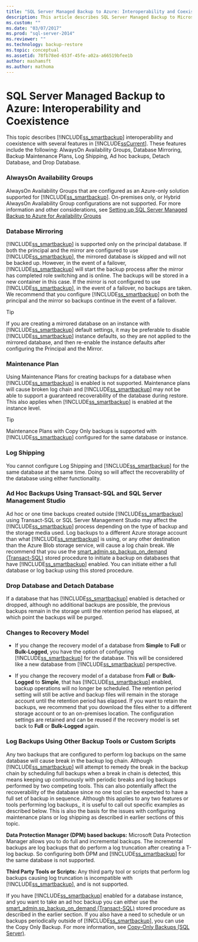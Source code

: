 ```yaml
---
title: "SQL Server Managed Backup to Azure: Interoperability and Coexistence | Microsoft Docs"
description: This article describes SQL Server Managed Backup to Microsoft Azure interoperability and coexistence with several features in SQL Server 2014.
ms.custom: ""
ms.date: "03/07/2017"
ms.prod: "sql-server-2014"
ms.reviewer: ""
ms.technology: backup-restore
ms.topic: conceptual
ms.assetid: 78fb78ed-653f-45fe-a02a-a66519bfee1b
author: mashamsft
ms.author: mathoma
---
```

# SQL Server Managed Backup to Azure: Interoperability and Coexistence
  This topic describes [!INCLUDE[ss_smartbackup](../includes/ss-smartbackup-md.md)] interoperability and coexistence with several features in [!INCLUDE[ssCurrent](../includes/sscurrent-md.md)]. These features include the following: AlwaysOn Availability Groups, Database Mirroring, Backup Maintenance Plans, Log Shipping, Ad hoc backups, Detach Database, and Drop Database.  
  
### AlwaysOn Availability Groups  
 AlwaysOn Availability Groups that are configured as an Azure-only solution supported for [!INCLUDE[ss_smartbackup](../includes/ss-smartbackup-md.md)]. On-premises only, or Hybrid AlwaysOn Availability Group configurations are not supported. For more information and other considerations, see [Setting up SQL Server Managed Backup to Azure for Availability Groups](../../2014/database-engine/setting-up-sql-server-managed-backup-to-windows-azure-for-availability-groups.md)  
  
### Database Mirroring  
 [!INCLUDE[ss_smartbackup](../includes/ss-smartbackup-md.md)] is supported only on the principal database. If both the principal and the mirror are configured to use [!INCLUDE[ss_smartbackup](../includes/ss-smartbackup-md.md)], the mirrored database is skipped and will not be backed up. However, in the event of a failover, [!INCLUDE[ss_smartbackup](../includes/ss-smartbackup-md.md)] will start the backup process after the mirror has completed role switching and is online. The backups will be stored in a new container in this case. If the mirror is not configured to use [!INCLUDE[ss_smartbackup](../includes/ss-smartbackup-md.md)], in the event of a failover, no backups are taken. We recommend that you configure [!INCLUDE[ss_smartbackup](../includes/ss-smartbackup-md.md)] on both the principal and the mirror so backups continue in the event of a failover.  
  
> [!TIP]  
>  If you are creating a mirrored database on an instance with [!INCLUDE[ss_smartbackup](../includes/ss-smartbackup-md.md)] default settings, it may be preferable to disable [!INCLUDE[ss_smartbackup](../includes/ss-smartbackup-md.md)] instance defaults, so they are not applied to the mirrored database, and then re-enable the instance defaults after configuring the Principal and the Mirror.  
  
### Maintenance Plan  
 Using Maintenance Plans for creating backups for a database when [!INCLUDE[ss_smartbackup](../includes/ss-smartbackup-md.md)] is enabled is not supported. Maintenance plans will cause broken log chain and [!INCLUDE[ss_smartbackup](../includes/ss-smartbackup-md.md)] may not be able to support a guaranteed recoverability of the database during restore. This also applies when [!INCLUDE[ss_smartbackup](../includes/ss-smartbackup-md.md)] is enabled at the instance level.  
  
> [!TIP]  
>  Maintenance Plans with Copy Only backups is supported with [!INCLUDE[ss_smartbackup](../includes/ss-smartbackup-md.md)] configured for the same database or instance.  
  
### Log Shipping  
 You cannot configure Log Shipping and [!INCLUDE[ss_smartbackup](../includes/ss-smartbackup-md.md)] for the same database at the same time. Doing so will affect the recoverability of the database using either functionality.  
  
### Ad Hoc Backups Using Transact-SQL and SQL Server Management Studio  
 Ad hoc or one time backups created outside [!INCLUDE[ss_smartbackup](../includes/ss-smartbackup-md.md)] using Transact-SQL or SQL Server Management Studio may affect the [!INCLUDE[ss_smartbackup](../includes/ss-smartbackup-md.md)] process depending on the type of backup and the storage media used. Log backups to a different Azure storage account than what [!INCLUDE[ss_smartbackup](../includes/ss-smartbackup-md.md)] is using, or any other destination than the Azure Blob storage service, will cause a log chain break. We recommend that you use the [smart_admin.sp_backup_on_demand &#40;Transact-SQL&#41;](/sql/relational-databases/system-stored-procedures/managed-backup-sp-backup-on-demand-transact-sql) stored procedure to initiate a backup on databases that have [!INCLUDE[ss_smartbackup](../includes/ss-smartbackup-md.md)] enabled. You can initiate either a full database or log backup using this stored procedure.  
  
### Drop Database and Detach Database  
 If a database that has [!INCLUDE[ss_smartbackup](../includes/ss-smartbackup-md.md)] enabled is detached or dropped, although no additional backups are possible, the previous backups remain in the storage until the retention period has elapsed, at which point the backups will be purged.  
  
### Changes to Recovery Model  
  
-   If you change the recovery model of a database from **Simple** to **Full** or **Bulk-Logged**, you have the option of configuring [!INCLUDE[ss_smartbackup](../includes/ss-smartbackup-md.md)] for the database. This will be considered like a new database from [!INCLUDE[ss_smartbackup](../includes/ss-smartbackup-md.md)] perspective.  
  
-   If you change the recovery model of a database from **Full** or **Bulk-Logged** to **Simple**, that has [!INCLUDE[ss_smartbackup](../includes/ss-smartbackup-md.md)] enabled, backup operations will no longer be scheduled. The retention period setting will still be active and backup files will remain in the storage account until the retention period has elapsed. If you want to retain the backups, we recommend that you download the files either to a different storage account or to an on-premises location. The configuration settings are retained and can be reused if the recovery model is set back to **Full** or **Bulk-Logged** again.  
  
### Log Backups Using Other Backup Tools or Custom Scripts  
 Any two backups that are configured to perform log backups on the same database will cause break in the backup log chain. Although [!INCLUDE[ss_smartbackup](../includes/ss-smartbackup-md.md)] will attempt to remedy the break in the backup chain by scheduling full backups when a break in chain is detected, this means keeping up continuously with periodic breaks and log backups performed by two competing tools. This can also potentially affect the recoverability of the database since no one tool can be expected to have a full set of backup in sequence. Although this applies to any two features or tools performing log backups,, it is useful to call out specific examples as described below. This is also the basis for the issues with configuring maintenance plans or log shipping as described in earlier sections of this topic.  
  
 **Data Protection Manager (DPM) based backups:** Microsoft Data Protection Manager allows you to do full and incremental backups. The incremental backups are log backups that do perform a log truncation after creating a T-log backup. So configuring both DPM and [!INCLUDE[ss_smartbackup](../includes/ss-smartbackup-md.md)] for the same database is not supported.  
  
 **Third Party Tools or Scripts:** Any third party tool or scripts that perform log backups causing log truncation is incompatible with [!INCLUDE[ss_smartbackup](../includes/ss-smartbackup-md.md)], and is not supported.  
  
 If you have [!INCLUDE[ss_smartbackup](../includes/ss-smartbackup-md.md)] enabled for a database instance, and you want to take an ad hoc backup you can either use the [smart_admin.sp_backup_on_demand &#40;Transact-SQL&#41;](/sql/relational-databases/system-stored-procedures/managed-backup-sp-backup-on-demand-transact-sql) stored procedure as described in the earlier section. If you also have a need to schedule or un backups periodically outside of [!INCLUDE[ss_smartbackup](../includes/ss-smartbackup-md.md)], you can use the Copy Only Backup.  For more information, see [Copy-Only Backups &#40;SQL Server&#41;](../relational-databases/backup-restore/copy-only-backups-sql-server.md).  
  
  
